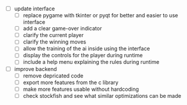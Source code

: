 - [ ] update interface
	- [ ] replace pygame with tkinter or pyqt for better and easier to use interface
	- [ ] add a clear game-over indicator
	- [ ] clarify the current player
	- [ ] clarify the winning moves
	- [ ] allow the training of the ai inside using the interface
	- [ ] display the controls for the player during runtime
	- [ ] include a help menu explaining the rules during runtime

- [ ] improve backend
	- [ ] remove depricated code
	- [ ] export more features from the c library
	- [ ] make more features usable without hardcoding
	- [ ] check stockfish and see what similar optimizations can be made
